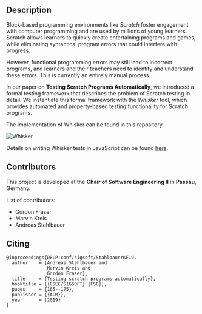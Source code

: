 ## Description

Block-based programming environments like *Scratch* foster engagement
with computer programming and are used by millions of young learners.
Scratch allows learners to quickly create entertaining programs and
games, while eliminating syntactical program errors that could
interfere with progress.

However, functional programming errors may still lead to incorrect
programs, and learners and their teachers need to identify and
understand these errors. This is currently an entirely manual process.

In our paper on **Testing Scratch Programs Automatically**, we 
introduced a formal testing framework that describes
the problem of Scratch testing in detail. We instantiate this formal
framework with the *Whisker* tool, which provides automated and
property-based testing functionality for Scratch programs.

The implementation of Whisker can be found in this repository. 

![Whisker](https://raw.githubusercontent.com/se2p/whisker-main/master/logos/whisker-text-logo.jpg)

Details on writing Whisker tests in JavaScript can be found
[here](HOWTO.md).

## Contributors

This project is developed at the **Chair of Software Engineering II** in **Passau**, Germany.

List of contributors:
- Gordon Fraser
- Marvin Kreis
- Andreas Stahlbauer

## Citing

```
@inproceedings{DBLP:conf/sigsoft/StahlbauerKF19,
  author    = {Andreas Stahlbauer and
               Marvin Kreis and
               Gordon Fraser},
  title     = {Testing scratch programs automatically},
  booktitle = {{ESEC/SIGSOFT} {FSE}},
  pages     = {165--175},
  publisher = {{ACM}},
  year      = {2019}
}
```
